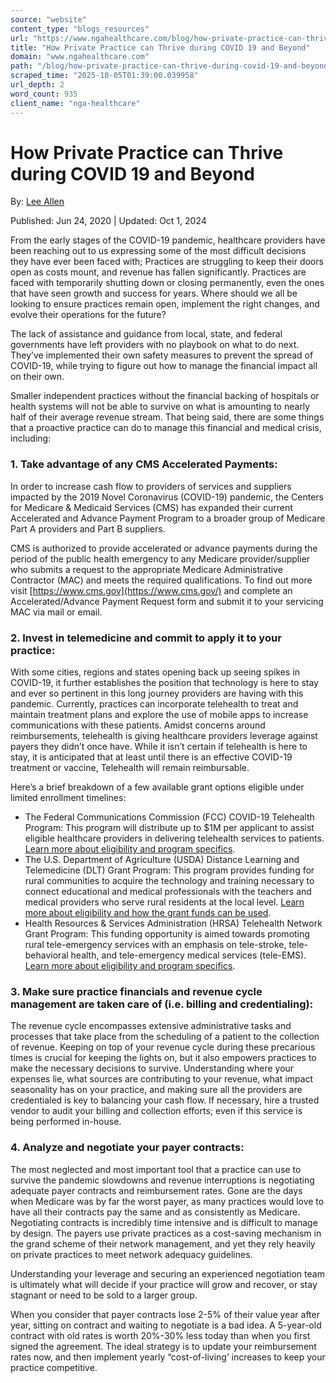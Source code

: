 ```yaml
---
source: "website"
content_type: "blogs_resources"
url: "https://www.ngahealthcare.com/blog/how-private-practice-can-thrive-during-covid-19-and-beyond-0"
title: "How Private Practice can Thrive during COVID 19 and Beyond"
domain: "www.ngahealthcare.com"
path: "/blog/how-private-practice-can-thrive-during-covid-19-and-beyond-0"
scraped_time: "2025-10-05T01:39:00.039958"
url_depth: 2
word_count: 935
client_name: "nga-healthcare"
---
```


# How Private Practice can Thrive during COVID 19 and Beyond

By: [Lee Allen](https://www.ngahealthcare.com/blog/author/lee-allen)

Published: Jun 24, 2020 | Updated: Oct 1, 2024

From the early stages of the COVID-19 pandemic, healthcare providers have been reaching out to us expressing some of the most difficult decisions they have ever been faced with; Practices are struggling to keep their doors open as costs mount, and revenue has fallen significantly. Practices are faced with temporarily shutting down or closing permanently, even the ones that have seen growth and success for years. Where should we all be looking to ensure practices remain open, implement the right changes, and evolve their operations for the future?

The lack of assistance and guidance from local, state, and federal governments have left providers with no playbook on what to do next. They’ve implemented their own safety measures to prevent the spread of COVID-19, while trying to figure out how to manage the financial impact all on their own.

Smaller independent practices without the financial backing of hospitals or health systems will not be able to survive on what is amounting to nearly half of their average revenue stream. That being said, there are some things that a proactive practice can do to manage this financial and medical crisis, including:

### 1. Take advantage of any CMS Accelerated Payments:

In order to increase cash flow to providers of services and suppliers impacted by the 2019 Novel Coronavirus (COVID-19) pandemic, the Centers for Medicare & Medicaid Services (CMS) has expanded their current Accelerated and Advance Payment Program to a broader group of Medicare Part A providers and Part B suppliers.

CMS is authorized to provide accelerated or advance payments during the period of the public health emergency to any Medicare provider/supplier who submits a request to the appropriate Medicare Administrative Contractor (MAC) and meets the required qualifications. To find out more visit [https://www.cms.gov](https://www.cms.gov/) and complete an Accelerated/Advance Payment Request form and submit it to your servicing MAC via mail or email.

### 2. Invest in telemedicine and commit to apply it to your practice:

With some cities, regions and states opening back up seeing spikes in COVID-19, it further establishes the position that technology is here to stay and ever so pertinent in this long journey providers are having with this pandemic. Currently, practices can incorporate telehealth to treat and maintain treatment plans and explore the use of mobile apps to increase communications with these patients. Amidst concerns around reimbursements, telehealth is giving healthcare providers leverage against payers they didn’t once have. While it isn’t certain if telehealth is here to stay, it is anticipated that at least until there is an effective COVID-19 treatment or vaccine, Telehealth will remain reimbursable.

Here’s a brief breakdown of a few available grant options eligible under limited enrollment timelines:

- The Federal Communications Commission (FCC) COVID-19 Telehealth Program: This program will distribute up to $1M per applicant to assist eligible healthcare providers in delivering telehealth services to patients. [Learn more about eligibility and program specifics](https://www.fcc.gov/covid-19-telehealth-program-frequently-asked-questions-faqs).
- The U.S. Department of Agriculture (USDA) Distance Learning and Telemedicine (DLT) Grant Program: This program provides funding for rural communities to acquire the technology and training necessary to connect educational and medical professionals with the teachers and medical providers who serve rural residents at the local level. [Learn more about eligibility and how the grant funds can be used](https://www.rd.usda.gov/programs-services/distance-learning-telemedicine-grants).
- Health Resources & Services Administration (HRSA) Telehealth Network Grant Program: This funding opportunity is aimed towards promoting rural tele-emergency services with an emphasis on tele-stroke, tele-behavioral health, and tele-emergency medical services (tele-EMS). [Learn more about eligibility and program specifics](https://www.hrsa.gov/grants/find-funding/hrsa-20-036).

### 3. Make sure practice financials and revenue cycle management are taken care of (i.e. billing and credentialing):

The revenue cycle encompasses extensive administrative tasks and processes that take place from the scheduling of a patient to the collection of revenue. Keeping on top of your revenue cycle during these precarious times is crucial for keeping the lights on, but it also empowers practices to make the necessary decisions to survive. Understanding where your expenses lie, what sources are contributing to your revenue, what impact seasonality has on your practice, and making sure all the providers are credentialed is key to balancing your cash flow. If necessary, hire a trusted vendor to audit your billing and collection efforts; even if this service is being performed in-house.

### 4. Analyze and negotiate your payer contracts:

The most neglected and most important tool that a practice can use to survive the pandemic slowdowns and revenue interruptions is negotiating adequate payer contracts and reimbursement rates. Gone are the days when Medicare was by far the worst payer, as many practices would love to have all their contracts pay the same and as consistently as Medicare. Negotiating contracts is incredibly time intensive and is difficult to manage by design. The payers use private practices as a cost-saving mechanism in the grand scheme of their network management, and yet they rely heavily on private practices to meet network adequacy guidelines.

Understanding your leverage and securing an experienced negotiation team is ultimately what will decide if your practice will grow and recover, or stay stagnant or need to be sold to a larger group.

When you consider that payer contracts lose 2-5% of their value year after year, sitting on contract and waiting to negotiate is a bad idea. A 5-year-old contract with old rates is worth 20%-30% less today than when you first signed the agreement. The ideal strategy is to update your reimbursement rates now, and then implement yearly “cost-of-living’ increases to keep your practice competitive.